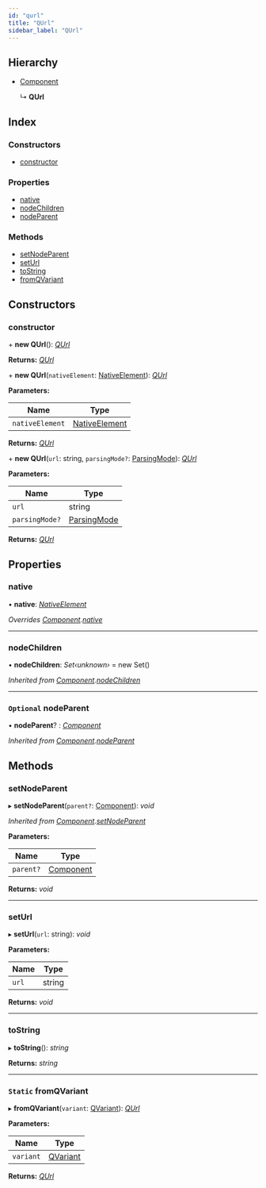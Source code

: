 ```yaml
---
id: "qurl"
title: "QUrl"
sidebar_label: "QUrl"
---
```


## Hierarchy

* [Component](component.md)

  ↳ **QUrl**

## Index

### Constructors

* [constructor](qurl.md#constructor)

### Properties

* [native](qurl.md#native)
* [nodeChildren](qurl.md#nodechildren)
* [nodeParent](qurl.md#optional-nodeparent)

### Methods

* [setNodeParent](qurl.md#setnodeparent)
* [setUrl](qurl.md#seturl)
* [toString](qurl.md#tostring)
* [fromQVariant](qurl.md#static-fromqvariant)

## Constructors

###  constructor

\+ **new QUrl**(): *[QUrl](qurl.md)*

**Returns:** *[QUrl](qurl.md)*

\+ **new QUrl**(`nativeElement`: [NativeElement](../globals.md#nativeelement)): *[QUrl](qurl.md)*

**Parameters:**

Name | Type |
------ | ------ |
`nativeElement` | [NativeElement](../globals.md#nativeelement) |

**Returns:** *[QUrl](qurl.md)*

\+ **new QUrl**(`url`: string, `parsingMode?`: [ParsingMode](../enums/parsingmode.md)): *[QUrl](qurl.md)*

**Parameters:**

Name | Type |
------ | ------ |
`url` | string |
`parsingMode?` | [ParsingMode](../enums/parsingmode.md) |

**Returns:** *[QUrl](qurl.md)*

## Properties

###  native

• **native**: *[NativeElement](../globals.md#nativeelement)*

*Overrides [Component](component.md).[native](component.md#abstract-native)*

___

###  nodeChildren

• **nodeChildren**: *Set‹unknown›* =  new Set()

*Inherited from [Component](component.md).[nodeChildren](component.md#nodechildren)*

___

### `Optional` nodeParent

• **nodeParent**? : *[Component](component.md)*

*Inherited from [Component](component.md).[nodeParent](component.md#optional-nodeparent)*

## Methods

###  setNodeParent

▸ **setNodeParent**(`parent?`: [Component](component.md)): *void*

*Inherited from [Component](component.md).[setNodeParent](component.md#setnodeparent)*

**Parameters:**

Name | Type |
------ | ------ |
`parent?` | [Component](component.md) |

**Returns:** *void*

___

###  setUrl

▸ **setUrl**(`url`: string): *void*

**Parameters:**

Name | Type |
------ | ------ |
`url` | string |

**Returns:** *void*

___

###  toString

▸ **toString**(): *string*

**Returns:** *string*

___

### `Static` fromQVariant

▸ **fromQVariant**(`variant`: [QVariant](qvariant.md)): *[QUrl](qurl.md)*

**Parameters:**

Name | Type |
------ | ------ |
`variant` | [QVariant](qvariant.md) |

**Returns:** *[QUrl](qurl.md)*
